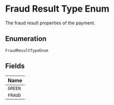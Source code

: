 
# Fraud Result Type Enum

The fraud result properties of the payment.

## Enumeration

`FraudResultTypeEnum`

## Fields

| Name |
|  --- |
| `GREEN` |
| `FRAUD` |

